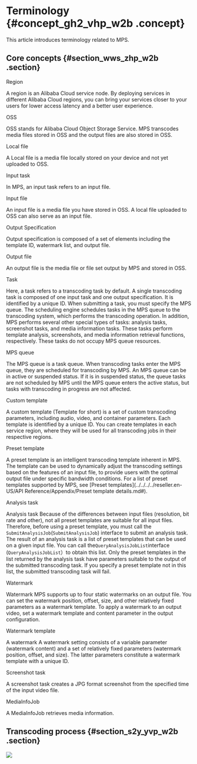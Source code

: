 # Terminology {#concept_gh2_vhp_w2b .concept}

This article introduces terminology related to MPS.

## Core concepts {#section_wws_zhp_w2b .section}

Region

A region is an Alibaba Cloud service node. By deploying services in different Alibaba Cloud regions, you can bring your services closer to your users for lower access latency and a better user experience.

OSS

OSS stands for Alibaba Cloud Object Storage Service. MPS transcodes media files stored in OSS and the output files are also stored in OSS.

Local file

A Local file is a media file locally stored on your device and not yet uploaded to OSS.

Input task

In MPS, an input task refers to an input file.

Input file

An input file is a media file you have stored in OSS. A local file uploaded to OSS can also serve as an input file.

Output Specification

Output specification is composed of a set of elements including the template ID, watermark list, and output file.

Output file

An output file is the media file or file set output by MPS and stored in OSS.

Task

Here, a task refers to a transcoding task by default. A single transcoding task is composed of one input task and one output specification. It is identified by a unique ID. When submitting a task, you must specify the MPS queue. The scheduling engine schedules tasks in the MPS queue to the transcoding system, which performs the transcoding operation. In addition, MPS performs several other special types of tasks: analysis tasks, screenshot tasks, and media information tasks. These tasks perform template analysis, screenshots, and media information retrieval functions, respectively. These tasks do not occupy MPS queue resources.

MPS queue

The MPS queue is a task queue. When transcoding tasks enter the MPS queue, they are scheduled for transcoding by MPS. An MPS queue can be in active or suspended status. If it is in suspended status, the queue tasks are not scheduled by MPS until the MPS queue enters the active status, but tasks with transcoding in progress are not affected.

Custom template

A custom template \(Template for short\) is a set of custom transcoding parameters, including audio, video, and container parameters. Each template is identified by a unique ID. You can create templates in each service region, where they will be used for all transcoding jobs in their respective regions.

Preset template

A preset template is an intelligent transcoding template inherent in MPS. The template can be used to dynamically adjust the transcoding settings based on the features of an input file, to provide users with the optimal output file under specific bandwidth conditions. For a list of preset templates supported by MPS, see [Preset templates](../../../../reseller.en-US/API Reference/Appendix/Preset template details.md#).

Analysis task

Analysis task Because of the differences between input files \(resolution, bit rate and other\), not all preset templates are suitable for all input files. Therefore, before using a preset template, you must call the `SubmitAnalysisJob`\(`SubmitAnalysisJob`\) interface to submit an analysis task. The result of an analysis task is a list of preset templates that can be used on a given input file. You can call the`QueryAnalysisJobList`interface \(`QueryAnalysisJobList`）to obtain this list. Only the preset templates in the list returned by the analysis task have parameters suitable to the output of the submitted transcoding task. If you specify a preset template not in this list, the submitted transcoding task will fail.

Watermark

Watermark MPS supports up to four static watermarks on an output file. You can set the watermark position, offset, size, and other relatively fixed parameters as a watermark template. To apply a watermark to an output video, set a watermark template and content parameter in the output configuration.

Watermark template

A watermark A watermark setting consists of a variable parameter \(watermark content\) and a set of relatively fixed parameters \(watermark position, offset, and size\). The latter parameters constitute a watermark template with a unique ID.

Screenshot task

A screenshot task creates a JPG format screenshot from the specified time of the input video file.

MediaInfoJob

A MediaInfoJob retrieves media information.

## Transcoding process {#section_s2y_yvp_w2b .section}

![](http://static-aliyun-doc.oss-cn-hangzhou.aliyuncs.com/assets/img/11339/15392586779828_en-US.png)

